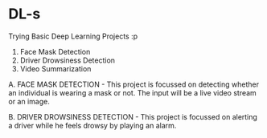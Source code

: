 # DL-s
Trying Basic Deep Learning Projects :p

1. Face Mask Detection
2. Driver Drowsiness Detection
3. Video Summarization

A. FACE MASK DETECTION - 
This project is focussed on detecting whether an individual is wearing a mask or not.
The input will be a live video stream or an image.

B. DRIVER DROWSINESS DETECTION -
This project is focussed on alerting a driver while he feels drowsy by playing an alarm.

